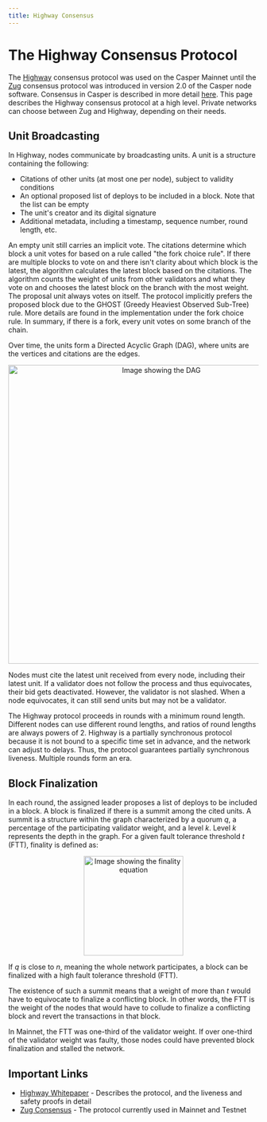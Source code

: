 ```yaml
---
title: Highway Consensus
---
```


# The Highway Consensus Protocol

The [Highway](https://arxiv.org/pdf/2101.02159.pdf) consensus protocol was used on the Casper Mainnet until the [Zug](./zug.md) consensus protocol was introduced in version 2.0 of the Casper node software. Consensus in Casper is described in more detail [here](./consensus.md). This page describes the Highway consensus protocol at a high level. Private networks can choose between Zug and Highway, depending on their needs.

<!-- TODO confirm that we can use Casper-specific terms in these descriptions, even though Highway is a more general algorithm. For example, a value is a block. I understand that the value is a list of deploys, and a block has other calculated values, but this simplification makes the explanations easier. -->

## Unit Broadcasting

In Highway, nodes communicate by broadcasting units. A unit is a structure containing the following:
- Citations of other units (at most one per node), subject to validity conditions
- An optional proposed list of deploys to be included in a block. Note that the list can be empty
- The unit's creator and its digital signature
- Additional metadata, including a timestamp, sequence number, round length, etc.

An empty unit still carries an implicit vote. The citations determine which block a unit votes for based on a rule called "the fork choice rule". If there are multiple blocks to vote on and there isn't clarity about which block is the latest, the algorithm calculates the latest block based on the citations. The algorithm counts the weight of units from other validators and what they vote on and chooses the latest block on the branch with the most weight. The proposal unit always votes on itself. The protocol implicitly prefers the proposed block due to the GHOST (Greedy Heaviest Observed Sub-Tree) rule. More details are found in the implementation under the fork choice rule. In summary, if there is a fork, every unit votes on some branch of the chain.

Over time, the units form a Directed Acyclic Graph (DAG), where units are the vertices and citations are the edges.

<!-- TODO Include a higher res diagram here. -->
<p align="center">
<img src={"/image/design/highway-dag.png"} alt="Image showing the DAG" width="600"/>
</p>


Nodes must cite the latest unit received from every node, including their latest unit. If a validator does not follow the process and thus equivocates, their bid gets deactivated. However, the validator is not slashed. When a node equivocates, it can still send units but may not be a validator.

The Highway protocol proceeds in rounds with a minimum round length. Different nodes can use different round lengths, and ratios of round lengths are always powers of 2. Highway is a partially synchronous protocol because it is not bound to a specific time set in advance, and the network can adjust to delays. Thus, the protocol guarantees partially synchronous liveness. Multiple rounds form an era.

## Block Finalization

In each round, the assigned leader proposes a list of deploys to be included in a block. A block is finalized if there is a summit among the cited units. A summit is a structure within the graph characterized by a quorum *q*, a percentage of the participating validator weight, and a level *k*. Level *k* represents the depth in the graph. For a given fault tolerance threshold *t* (FTT), finality is defined as:

<p align="center">
<img src={"/image/design/highway-finality.png"} alt="Image showing the finality equation" width="200"/>
</p>

If *q* is close to *n*, meaning the whole network participates, a block can be finalized with a high fault tolerance threshold (FTT).

The existence of such a summit means that a weight of more than *t* would have to equivocate to finalize a conflicting block. In other words, the FTT is the weight of the nodes that would have to collude to finalize a conflicting block and revert the transactions in that block. 

In Mainnet, the FTT was one-third of the validator weight. If over one-third of the validator weight was faulty, those nodes could have prevented block finalization and stalled the network.

## Important Links

- [Highway Whitepaper](https://arxiv.org/pdf/2101.02159.pdf) - Describes the protocol, and the liveness and safety proofs in detail
- [Zug Consensus](./zug.md) - The protocol currently used in Mainnet and Testnet
